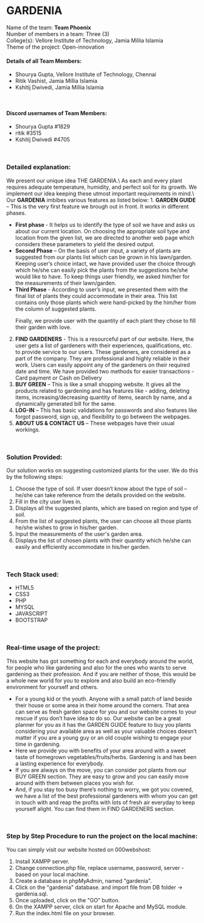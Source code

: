 # GARDENIA
Name of the team: <strong>Team Phoenix</strong>\
Number of members in a team: Three (3)\
College(s): Vellore Institute of Technology, Jamia Millia Islamia\
Theme of the project: Open-innovation

<h4><strong>Details of all Team Members:</strong></h4>  
<ul>
    <li>Shourya Gupta, Vellore Institute of Technology, Chennai</li>
    <li>Ritik Vashist, Jamia Millia Islamia</li>
    <li>Kshitij Dwivedi, Jamia Millia Islamia</li>
</ul>

<br>

<h4><strong>Discord usernames of Team Members:</strong></h4> 
<ul>
    <li>Shourya Gupta #1829</li>
    <li>ritik #3515</li>
    <li>Kshitij Dwivedi #4705</li>
</ul>

<br>
 
<h3><strong>Detailed explanation:</strong></h3>
We present our unique idea THE GARDENIA.\
As each and every plant requires adequate temperature, humidity, and perfect soil for its growth. We implement our idea keeping these utmost important requirements in mind.\
Our <strong>GARDENIA</strong> imbibes various features as listed below:
1.	<strong>GARDEN GUIDE</strong> – This is the very first feature we brough out in front. It works in different phases.
<ul>
    <li> <strong>First phase </strong>- It helps us to identify the type of soil we have and asks us about our current location. On choosing the appropriate soil type and location from the given list, we are directed to another web page which considers these parameters to yield the desired output. </li>
    <li><strong>Second Phase</strong> – On the basis of user input, a variety of plants are suggested from our plants list which can be grown in his lawn/garden. Keeping user’s choice intact, we have provided user the choice through which he/she can easily pick the plants from the suggestions he/she would like to have. To keep things user friendly, we asked him/her for the measurements of their lawn/garden.</li>
    <li><strong>Third Phase</strong> - According to user’s input, we presented them with the final list of plants they could accommodate in their area. This list contains only those plants which were hand-picked by the him/her from the column of suggested plants.</li>
    <p>Finally, we provide user with the quantity of each plant they chose to fill their garden with love.</p>
</ul>

2.  <strong>FIND GARDENERS</strong> - This is a resourceful part of our website. Here, the user gets a list of gardeners with their experiences, qualifications, etc. to provide service to our users. These gardeners, are considered as a part of the company. They are professional and highly reliable in their work. Users can easily appoint any of the gardeners on their required date and time. We have provided two methods for easier transactions - Card payment or Cash on Delivery
3. <strong>BUY GREEN</strong> – This is like a small shopping website. It gives all the products related to gardening and has features like - adding, deleting items, increasing/decreasing quantity of items, search by name, and a dynamically generated bill for the same.
4. <strong>LOG-IN</strong> – This has basic validations for passwords and also features like forgot password, sign up, and flexibility to go between the webpages.
5. <strong>ABOUT US & CONTACT US</strong> – These webpages have their usual workings.

<br>

<h3><strong>Solution Provided:</strong></h3>
Our solution works on suggesting customized plants for the user. We do this by the following steps:
<ol>
    <li>Choose the type of soil. If user doesn’t know about the type of soil – he/she can take reference from the details provided on the website.</li>
    <li>Fill in the city user lives in.</li>
    <li>Displays all the suggested plants, which are based on region and type of soil.</li>
    <li>From the list of suggested plants, the user can choose all those plants he/she wishes to grow in his/her garden. </li>
    <li>Input the measurements of the user's garden area.</li>
    <li>Displays the list of chosen plants with their quantity which he/she can easily and efficiently accommodate in his/her garden.</li>
</ol>

<br>

<h3><strong>Tech Stack used:</strong></h3>
<ul>
    <li>HTML5</li>
    <li>CSS3</li>
    <li>PHP</li>
    <li>MYSQL</li>
    <li>JAVASCRIPT</li>
    <li>BOOTSTRAP</li>
</ul>

<br>

<h3><strong>Real-time usage of the project:</strong></h3>
<p>This website has got something for each and everybody around the world, for people who like gardening and also for the ones who wants to serve gardening as their profession. And if you are neither of those, this would be a whole new world for you to explore and also build an eco-friendly environment for yourself and others. </p>
<ul>
    <li>For a young kid or the youth. Anyone with a small patch of land beside their house or some area in their home around the corners. That area can serve as fresh garden space for you and our website comes to your rescue if you don’t have idea to do so. Our website can be a great planner for you as it has the GARDEN GUIDE feature to buy you plants considering your available area as well as your valuable choices doesn’t matter if you are a young guy or an old couple wishing to engage your time in gardening.</li>
    <li>Here we provide you with benefits of your area around with a sweet taste of homegrown vegetables/fruits/herbs. Gardening is and has been a lasting experience for everybody.</li>
    <li>If you are always on the move, you can consider pot plants from our BUY GREEN section. They are easy to grow and you can easily move around with them between places you wish for.</li>
    <li>And, if you stay too busy there’s nothing to worry, we got you covered, we have a list of the best professional gardeners with whom you can get in touch with and reap the profits with lots of fresh air everyday to keep yourself alight. You can find them in FIND GARDENERS section.</li>

</ul>

<br>

<h3><strong>Step by Step Procedure to run the project on the local machine:</strong></h3>
<p>You can simply visit our website hosted on 000webshost: 	</p>
<ol>
    <li>Install XAMPP server.</li>
    <li>Change connection.php file, replace username, password, server - based on your local machine.</li>
    <li>Create a database in phpMyAdmin, named "gardenia".</li>
    <li>Click on the "gardenia" database. and import file from DB folder -> gardenia.sql.</li>
    <li>Once uploaded, click on the "GO" button.</li>
    <li>On the XAMPP server, click on start for Apache and MySQL module.</li>
    <li>Run the index.html file on your browser.</li>
</ol>

